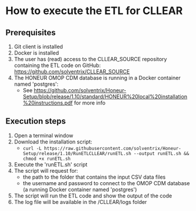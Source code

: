 # How to execute the ETL for CLLEAR

## Prerequisites
1. Git client is installed
2. Docker is installed 
3. The user has (read) access to the CLLEAR_SOURCE repository containing the ETL code on GitHub: https://github.com/solventrix/CLLEAR_SOURCE
4. The HONEUR OMOP CDM database is running in a Docker container named 'postgres':
    * See https://github.com/solventrix/Honeur-Setup/blob/release/1.10/standard/HONEUR%20local%20installation%20instructions.pdf for more info

## Execution steps
1. Open a terminal window 
2. Download the installation script:
    * `curl -L https://raw.githubusercontent.com/solventrix/Honeur-Setup/release/1.10/RunETLCLLEAR/runETL.sh --output runETL.sh && chmod +x runETL.sh`
3. Execute the 'runETL.sh' script
4. The script will request for:
    * the path to the folder that contains the input CSV data files
    * the username and password to connect to the OMOP CDM database (a running Docker container named 'postgres')
5. The script will run the ETL code and show the output of the code
6. The log file will be available in the /CLLEAR/logs folder
